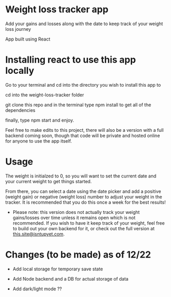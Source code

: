 # Weight loss tracker app

Add your gains and losses along with the date to keep track of your weight loss journey

App built using React

# Installing react to use this app locally

Go to your terminal and cd into the directory you wish to install this app to

cd into the weight-loss-tracker folder

git clone this repo and in the terminal type npm install to get all of the dependencies

finally, type npm start and enjoy.

Feel free to make edits to this project, there will also be a version with a full backend coming soon, though that code will be private and hosted online for anyone to use the app itself.

# Usage

The weight is initialzed to 0, so you will want to set the current date and your current weight to get things started.

From there, you can select a date using the date picker and add a positive (weight gain) or negative (weight loss) number to adjust your weight in the tracker. It is recommended that you do this once a week for the best results!

- Please note: this version does not actually track your weight gains/losses over time unless it remains open which is not recommended. If you wish to have it keep track of your weight, feel free to build out your own backend for it, or check out the full version at this.site@isntupyet.com.

# Changes (to be made) as of 12/22

- Add local storage for temporary save state

- Add Node backend and a DB for actual storage of data

- Add dark/light mode ??

